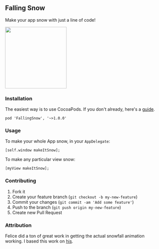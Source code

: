## Falling Snow
Make your app snow with just a line of code!

<img src="https://cloud.githubusercontent.com/assets/1068437/21128029/884b5860-c0c5-11e6-8c50-2343f3b8b48d.gif" align="center" alt="" width="200"/>

### Installation
The easiest way is to use CocoaPods. If you don't already, here's a [guide](http://guides.cocoapods.org/using/getting-started.html).
```
pod 'FallingSnow', '~>1.0.0'
```

### Usage
To make your whole App snow, in your `AppDelegate`:

```objc
[self.window makeItSnow];
```

To make any particular view snow:

```objc
[myView makeItSnow];
```

### Contributing

1. Fork it
2. Create your feature branch (`git checkout -b my-new-feature`)
3. Commit your changes (`git commit -am 'Add some feature'`)
4. Push to the branch (`git push origin my-new-feature`)
5. Create new Pull Request

### Attribution
Felice did a ton of great work in getting the actual snowfall animation working. I based this work on [his](https://github.com/felice/SnowFall).

